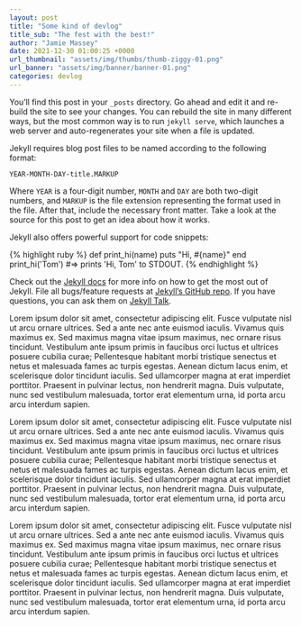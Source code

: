 ```yaml
---
layout: post
title: "Some kind of devlog"
title_sub: "The fest with the best!"
author: "Jamie Massey"
date: 2021-12-30 01:00:25 +0000
url_thumbnail: "assets/img/thumbs/thumb-ziggy-01.png"
url_banner: "assets/img/banner/banner-01.png"
categories: devlog
---
```


You’ll find this post in your `_posts` directory. Go ahead and edit it and re-build the site to see your changes. You can rebuild the site in many different ways, but the most common way is to run `jekyll serve`, which launches a web server and auto-regenerates your site when a file is updated.

Jekyll requires blog post files to be named according to the following format:

`YEAR-MONTH-DAY-title.MARKUP`

Where `YEAR` is a four-digit number, `MONTH` and `DAY` are both two-digit numbers, and `MARKUP` is the file extension representing the format used in the file. After that, include the necessary front matter. Take a look at the source for this post to get an idea about how it works.

Jekyll also offers powerful support for code snippets:

{% highlight ruby %}
def print_hi(name)
  puts "Hi, #{name}"
end
print_hi('Tom')
#=> prints 'Hi, Tom' to STDOUT.
{% endhighlight %}

Check out the [Jekyll docs][jekyll-docs] for more info on how to get the most out of Jekyll. File all bugs/feature requests at [Jekyll’s GitHub repo][jekyll-gh]. If you have questions, you can ask them on [Jekyll Talk][jekyll-talk].

[jekyll-docs]: https://jekyllrb.com/docs/home
[jekyll-gh]:   https://github.com/jekyll/jekyll
[jekyll-talk]: https://talk.jekyllrb.com/

Lorem ipsum dolor sit amet, consectetur adipiscing elit. Fusce vulputate nisl ut arcu ornare ultrices. Sed a ante nec ante euismod iaculis. Vivamus quis maximus ex. Sed maximus magna vitae ipsum maximus, nec ornare risus tincidunt. Vestibulum ante ipsum primis in faucibus orci luctus et ultrices posuere cubilia curae; Pellentesque habitant morbi tristique senectus et netus et malesuada fames ac turpis egestas. Aenean dictum lacus enim, et scelerisque dolor tincidunt iaculis. Sed ullamcorper magna at erat imperdiet porttitor. Praesent in pulvinar lectus, non hendrerit magna. Duis vulputate, nunc sed vestibulum malesuada, tortor erat elementum urna, id porta arcu arcu interdum sapien. 

Lorem ipsum dolor sit amet, consectetur adipiscing elit. Fusce vulputate nisl ut arcu ornare ultrices. Sed a ante nec ante euismod iaculis. Vivamus quis maximus ex. Sed maximus magna vitae ipsum maximus, nec ornare risus tincidunt. Vestibulum ante ipsum primis in faucibus orci luctus et ultrices posuere cubilia curae; Pellentesque habitant morbi tristique senectus et netus et malesuada fames ac turpis egestas. Aenean dictum lacus enim, et scelerisque dolor tincidunt iaculis. Sed ullamcorper magna at erat imperdiet porttitor. Praesent in pulvinar lectus, non hendrerit magna. Duis vulputate, nunc sed vestibulum malesuada, tortor erat elementum urna, id porta arcu arcu interdum sapien. 

Lorem ipsum dolor sit amet, consectetur adipiscing elit. Fusce vulputate nisl ut arcu ornare ultrices. Sed a ante nec ante euismod iaculis. Vivamus quis maximus ex. Sed maximus magna vitae ipsum maximus, nec ornare risus tincidunt. Vestibulum ante ipsum primis in faucibus orci luctus et ultrices posuere cubilia curae; Pellentesque habitant morbi tristique senectus et netus et malesuada fames ac turpis egestas. Aenean dictum lacus enim, et scelerisque dolor tincidunt iaculis. Sed ullamcorper magna at erat imperdiet porttitor. Praesent in pulvinar lectus, non hendrerit magna. Duis vulputate, nunc sed vestibulum malesuada, tortor erat elementum urna, id porta arcu arcu interdum sapien. 

